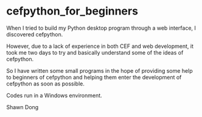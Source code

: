 # cefpython_for_beginners

When I tried to build my Python desktop program through a web interface, I discovered cefpython.

However, due to a lack of experience in both CEF and web development, it took me two days to try and basically understand some of the ideas of cefpython.

So I have written some small programs in the hope of providing some help to beginners of cefpython and helping them enter the development of cefpython as soon as possible.

Codes run in a Windows environment.

Shawn Dong

